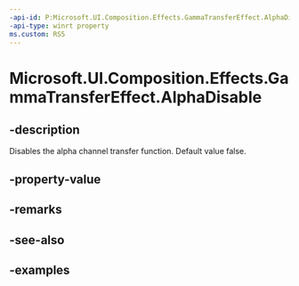 ```yaml
---
-api-id: P:Microsoft.UI.Composition.Effects.GammaTransferEffect.AlphaDisable
-api-type: winrt property
ms.custom: RS5
---
```


<!-- Property syntax.
public bool AlphaDisable { get;  set; }
-->

# Microsoft.UI.Composition.Effects.GammaTransferEffect.AlphaDisable

## -description
Disables the alpha channel transfer function. Default value false.

## -property-value

## -remarks

## -see-also

## -examples

